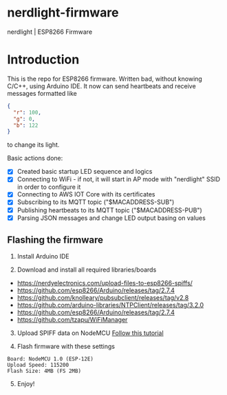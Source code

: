 # nerdlight-firmware

nerdlight | ESP8266 Firmware

# Introduction

This is the repo for ESP8266 firmware.
Written bad, without knowing C/C++, using Arduino IDE.
It now can send heartbeats and receive messages formatted like

```json
{
  "r": 100,
  "g": 0,
  "b": 122
}
```

to change its light.

Basic actions done:
- [x] Created basic startup LED sequence and logics
- [x] Connecting to WiFi - if not, it will start in AP mode with "nerdlight" SSID in order to configure it
- [x] Connecting to AWS IOT Core with its certificates
- [x] Subscribing to its MQTT topic ("$MACADDRESS-SUB")
- [x] Publishing heartbeats to its MQTT topic ("$MACADDRESS-PUB")
- [x] Parsing JSON messages and change LED output basing on values

## Flashing the firmware
1) Install Arduino IDE

2) Download and install all required libraries/boards
- https://nerdyelectronics.com/upload-files-to-esp8266-spiffs/
- https://github.com/esp8266/Arduino/releases/tag/2.7.4
- https://github.com/knolleary/pubsubclient/releases/tag/v2.8
- https://github.com/arduino-libraries/NTPClient/releases/tag/3.2.0
- https://github.com/esp8266/Arduino/releases/tag/2.7.4
- https://github.com/tzapu/WiFiManager

3) Upload SPIFF data on NodeMCU
[Follow this tutorial](https://nerdyelectronics.com/upload-files-to-esp8266-spiffs/)

4) Flash firmware with these settings
```
Board: NodeMCU 1.0 (ESP-12E)
Upload Speed: 115200
Flash Size: 4MB (FS 2MB)
```

5) Enjoy!